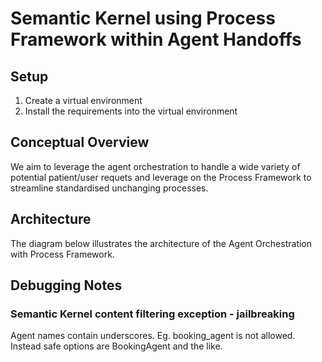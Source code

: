 # Semantic Kernel using Process Framework within Agent Handoffs

## Setup

1. Create a virtual environment
2. Install the requirements into the virtual environment

## Conceptual Overview

We aim to leverage the agent orchestration to handle a wide variety of potential patient/user requets and leverage on the Process Framework to streamline standardised unchanging processes.

## Architecture

The diagram below illustrates the architecture of the Agent Orchestration with Process Framework.

## Debugging Notes

### Semantic Kernel content filtering exception - jailbreaking

Agent names contain underscores. Eg. booking_agent is not allowed. Instead safe options are BookingAgent and the like.
